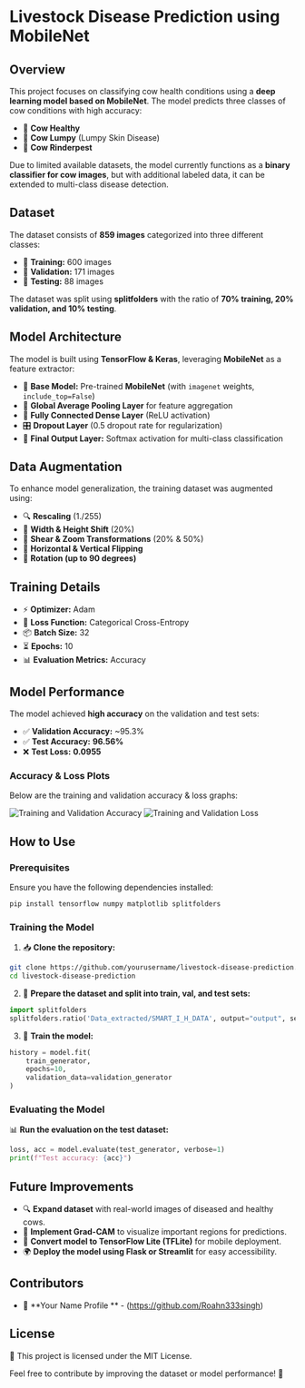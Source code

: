 # Livestock Disease Prediction using MobileNet

## Overview
This project focuses on classifying cow health conditions using a **deep learning model based on MobileNet**. The model predicts three classes of cow conditions with high accuracy:

- 🐄 **Cow Healthy**
- 🐄 **Cow Lumpy** (Lumpy Skin Disease)
- 🐄 **Cow Rinderpest**

Due to limited available datasets, the model currently functions as a **binary classifier for cow images**, but with additional labeled data, it can be extended to multi-class disease detection.

## Dataset
The dataset consists of **859 images** categorized into three different classes:
- 📂 **Training:** 600 images
- 📂 **Validation:** 171 images
- 📂 **Testing:** 88 images

The dataset was split using **splitfolders** with the ratio of **70% training, 20% validation, and 10% testing**.

## Model Architecture
The model is built using **TensorFlow & Keras**, leveraging **MobileNet** as a feature extractor:
- 🧠 **Base Model:** Pre-trained **MobileNet** (with `imagenet` weights, `include_top=False`)
- 🔄 **Global Average Pooling Layer** for feature aggregation
- 🔢 **Fully Connected Dense Layer** (ReLU activation)
- 🎛️ **Dropout Layer** (0.5 dropout rate for regularization)
- 🎯 **Final Output Layer:** Softmax activation for multi-class classification

## Data Augmentation
To enhance model generalization, the training dataset was augmented using:
- 🔍 **Rescaling** (1./255)
- 🔄 **Width & Height Shift** (20%)
- 🔀 **Shear & Zoom Transformations** (20% & 50%)
- 🔄 **Horizontal & Vertical Flipping**
- 🔄 **Rotation (up to 90 degrees)**

## Training Details
- ⚡ **Optimizer:** Adam
- 🎯 **Loss Function:** Categorical Cross-Entropy
- 📦 **Batch Size:** 32
- ⏳ **Epochs:** 10
- 📊 **Evaluation Metrics:** Accuracy

## Model Performance
The model achieved **high accuracy** on the validation and test sets:
- ✅ **Validation Accuracy:** ~95.3%
- ✅ **Test Accuracy:** **96.56%**
- ❌ **Test Loss:** **0.0955**

### Accuracy & Loss Plots
Below are the training and validation accuracy & loss graphs:

![Training and Validation Accuracy](E36A8D12-6EA8-432F-8E95-813A23C00FB1.png)
![Training and Validation Loss](E71D3D40-51BF-4DE0-88A1-6594F150B09C.png)

## How to Use
### Prerequisites
Ensure you have the following dependencies installed:
```bash
pip install tensorflow numpy matplotlib splitfolders
```

### Training the Model
1. 📥 **Clone the repository:**
```bash
git clone https://github.com/yourusername/livestock-disease-prediction.git
cd livestock-disease-prediction
```

2. 📂 **Prepare the dataset and split into train, val, and test sets:**
```python
import splitfolders
splitfolders.ratio('Data_extracted/SMART_I_H_DATA', output="output", seed=1337, ratio=(.7, 0.2, 0.1))
```

3. 🚀 **Train the model:**
```python
history = model.fit(
    train_generator,
    epochs=10,
    validation_data=validation_generator
)
```

### Evaluating the Model
📊 **Run the evaluation on the test dataset:**
```python
loss, acc = model.evaluate(test_generator, verbose=1)
print(f"Test accuracy: {acc}")
```

## Future Improvements
- 🔍 **Expand dataset** with real-world images of diseased and healthy cows.
- 🎨 **Implement Grad-CAM** to visualize important regions for predictions.
- 📱 **Convert model to TensorFlow Lite (TFLite)** for mobile deployment.
- 🌍 **Deploy the model using Flask or Streamlit** for easy accessibility.

## Contributors
- 👤 **Your Name Profile ** - (https://github.com/Roahn333singh)

## License
📜 This project is licensed under the MIT License.



Feel free to contribute by improving the dataset or model performance! 🚀




